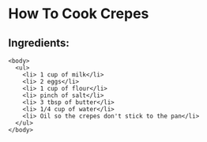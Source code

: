 # How To Cook Crepes
  ## Ingredients: 
    <body>
      <ul>
        <li> 1 cup of milk</li>
        <li> 2 eggs</li>
        <li> 1 cup of flour</li>
        <li> pinch of salt</li>
        <li> 3 tbsp of butter</li>
        <li> 1/4 cup of water</li>
        <li> Oil so the crepes don't stick to the pan</li>
      </ul>
    </body>
